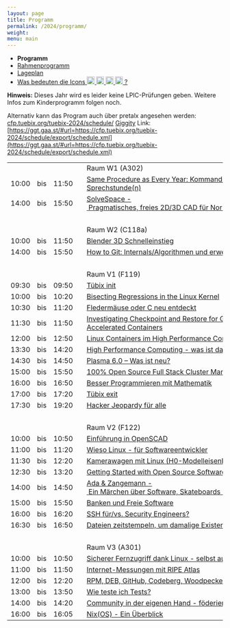 ```yaml
---
layout: page
title: Programm
permalink: /2024/programm/
weight:
menu: main
---
```


* <span style="font-weight: bold;">Programm</span>
* <a href="../programm_rahmen/">Rahmenprogramm</a>
* <a href="../lageplan/">Lageplan</a>
* <a href="../programm_was_bedeuten_die_icons">Was bedeuten die Icons <img height="18" width="18" src="../../images/workshop.svg"> <img height="18" width="18" src="../../images/talk.svg"> <img height="18" width="18" src="../../images/talk2.svg"> <img height="18" width="18" src="../../images/lightning.svg"> ?</a>

**Hinweis:** Dieses Jahr wird es leider keine LPIC-Prüfungen geben. Weitere Infos zum Kinderprogramm folgen noch.

Alternativ kann das Program auch über pretalx angesehen werden: [cfp.tuebix.org/tuebix-2024/schedule/](https://cfp.tuebix.org/tuebix-2024/schedule/)
[Giggity](https://github.com/Wilm0r/giggity) Link: [https://ggt.gaa.st/#url=https://cfp.tuebix.org/tuebix-2024/schedule/export/schedule.xml](https://ggt.gaa.st/#url=https://cfp.tuebix.org/tuebix-2024/schedule/export/schedule.xml)

<table>
<tr><td></td><td></td><td></td><td></td><td>Raum W1 (A302)</td></tr>
<tr><td>10:00</td><td>bis</td><td>11:50</td><td><a class="work"></a></td><td><a href="../programm/tuebix-2024-78-same-procedure-as-every-year-kommandozeilen-sprechstunde-n-">Same&nbsp;Procedure&nbsp;as&nbsp;Every&nbsp;Year:&nbsp;Kommandozeilen-Sprechstunde(n)</a></td><td>Harald&nbsp;König</td></tr>
<tr><td>14:00</td><td>bis</td><td>15:50</td><td><a class="work"></a></td><td><a href="../programm/tuebix-2024-64-solvespace-pragmatisches-freies-2d-3d-cad-fr-normalsterbliche">SolveSpace&nbsp;-&nbsp;Pragmatisches,&nbsp;freies&nbsp;2D/3D&nbsp;CAD&nbsp;für&nbsp;Normalsterbliche</a></td><td>Yann&nbsp;Büchau</td></tr>
<tr><td>&nbsp;</td></tr>
<tr><td></td><td></td><td></td><td></td><td>Raum W2 (C118a)</td></tr>
<tr><td>10:00</td><td>bis</td><td>11:50</td><td><a class="work"></a></td><td><a href="../programm/tuebix-2024-73-blender-3d-schnelleinstieg">Blender&nbsp;3D&nbsp;Schnelleinstieg</a></td><td>Rüdiger&nbsp;Marwein</td></tr>
<tr><td>14:00</td><td>bis</td><td>15:50</td><td><a class="work"></a></td><td><a href="../programm/tuebix-2024-85-how-to-git-internals-algorithmen-und-erweiterte-funktionen">How&nbsp;to&nbsp;Git:&nbsp;Internals/Algorithmen&nbsp;und&nbsp;erweiterte&nbsp;Funktionen</a></td><td>Michael&nbsp;Weiss</td></tr>
<tr><td>&nbsp;</td></tr>
<tr><td></td><td></td><td></td><td></td><td>Raum V1 (F119)</td></tr>
<tr><td>09:30</td><td>bis</td><td>09:50</td><td><a class="talk"></a></td><td><a href="../programm/tuebix-2024-92-tbix-init">Tübix&nbsp;init</a></td><td>Tübix&nbsp;Orga&nbsp;Team</td></tr>
<tr><td>10:00</td><td>bis</td><td>10:20</td><td><a class="talk"></a></td><td><a href="../programm/tuebix-2024-72-bisecting-regressions-in-the-linux-kernel">Bisecting&nbsp;Regressions&nbsp;in&nbsp;the&nbsp;Linux&nbsp;Kernel</a></td><td>Christian&nbsp;Heusel</td></tr>
<tr><td>10:30</td><td>bis</td><td>11:20</td><td><a class="talk"></a></td><td><a href="../programm/tuebix-2024-75-fledermuse-oder-c-neu-entdeckt">Fledermäuse&nbsp;oder&nbsp;C&nbsp;neu&nbsp;entdeckt</a></td><td>Olaf&nbsp;Flebbe</td></tr>
<tr><td>11:30</td><td>bis</td><td>11:50</td><td><a class="talk"></a></td><td><a href="../programm/tuebix-2024-89-investigating-checkpoint-and-restore-for-gpu-accelerated-containers">Investigating&nbsp;Checkpoint&nbsp;and&nbsp;Restore&nbsp;for&nbsp;GPU-Accelerated&nbsp;Containers</a></td><td>Adrian&nbsp;Reber</td></tr>
<tr><td>12:00</td><td>bis</td><td>12:50</td><td><a class="talk"></a></td><td><a href="../programm/tuebix-2024-87-linux-containers-im-high-performance-computing-2024-update">Linux&nbsp;Containers&nbsp;im&nbsp;High&nbsp;Performance&nbsp;Computing&nbsp;-&nbsp;2024&nbsp;Update</a></td><td>Holger&nbsp;Gantikow</td></tr>
<tr><td>13:30</td><td>bis</td><td>14:20</td><td><a class="talk"></a></td><td><a href="../programm/tuebix-2024-88-high-performance-computing-was-ist-das-eigentlich-">High&nbsp;Performance&nbsp;Computing&nbsp;-&nbsp;was&nbsp;ist&nbsp;das&nbsp;eigentlich?</a></td><td>Holger&nbsp;Gantikow</td></tr>
<tr><td>14:30</td><td>bis</td><td>14:50</td><td><a class="talk"></a></td><td><a href="../programm/tuebix-2024-65-plasma-6-0-was-ist-neu-">Plasma&nbsp;6.0&nbsp;–&nbsp;Was&nbsp;ist&nbsp;neu?</a></td><td>Kai&nbsp;Uwe&nbsp;Broulik</td></tr>
<tr><td>15:00</td><td>bis</td><td>15:50</td><td><a class="talk"></a></td><td><a href="../programm/tuebix-2024-90-100-open-source-full-stack-cluster-management-with-qlustar">100%&nbsp;Open&nbsp;Source&nbsp;Full&nbsp;Stack&nbsp;Cluster&nbsp;Management&nbsp;with&nbsp;Qlustar</a></td><td>Roland&nbsp;Fehrenbacher</td></tr>
<tr><td>16:00</td><td>bis</td><td>16:50</td><td><a class="talk"></a></td><td><a href="../programm/tuebix-2024-67-besser-programmieren-mit-mathematik">Besser&nbsp;Programmieren&nbsp;mit&nbsp;Mathematik</a></td><td>Mike&nbsp;Sperber</td></tr>
<tr><td>17:00</td><td>bis</td><td>17:20</td><td><a class="talk"></a></td><td><a href="../programm/tuebix-2024-93-tbix-exit">Tübix&nbsp;exit</a></td><td>Tübix&nbsp;Orga&nbsp;Team</td></tr>
<tr><td>17:30</td><td>bis</td><td>19:20</td><td><a class="work"></a></td><td><a href="../programm/tuebix-2024-79-hacker-jeopardy-fr-alle">Hacker&nbsp;Jeopardy&nbsp;für&nbsp;alle</a></td><td>Harald&nbsp;König</td></tr>
<tr><td>&nbsp;</td></tr>
<tr><td></td><td></td><td></td><td></td><td>Raum V2 (F122)</td></tr>
<tr><td>10:00</td><td>bis</td><td>10:50</td><td><a class="talk"></a></td><td><a href="../programm/tuebix-2024-81-einfhrung-in-openscad">Einführung&nbsp;in&nbsp;OpenSCAD</a></td><td>Torsten&nbsp;Kockler</td></tr>
<tr><td>11:00</td><td>bis</td><td>11:20</td><td><a class="talk"></a></td><td><a href="../programm/tuebix-2024-84-wieso-linux-fr-softwareentwickler">Wieso&nbsp;Linux&nbsp;-&nbsp;für&nbsp;Softwareentwickler</a></td><td>Peter&nbsp;Hrenka</td></tr>
<tr><td>11:30</td><td>bis</td><td>12:20</td><td><a class="talk"></a></td><td><a href="../programm/tuebix-2024-70-kamerawagen-mit-linux-h0-modelleisenbahn-">Kamerawagen&nbsp;mit&nbsp;Linux&nbsp;(H0-Modelleisenbahn)</a></td><td>Roland&nbsp;Imme</td></tr>
<tr><td>12:30</td><td>bis</td><td>13:20</td><td><a class="talk"></a></td><td><a href="../programm/tuebix-2024-71-getting-started-with-open-source-software-contributions">Getting&nbsp;Started&nbsp;with&nbsp;Open&nbsp;Source&nbsp;Software&nbsp;Contributions</a></td><td>Christian&nbsp;Heusel</td></tr>
<tr><td>14:00</td><td>bis</td><td>14:50</td><td><a class="talk2"></a></td><td><a href="../programm/tuebix-init">Ada&nbsp;&&nbsp;Zangemann&nbsp;-&nbsp;Ein&nbsp;Märchen&nbsp;über&nbsp;Software,&nbsp;Skateboards&nbsp;und&nbsp;Himbeereis</a></td><td>Tübix&nbsp;Orga&nbsp;Team</td></tr>
<tr><td>15:00</td><td>bis</td><td>15:50</td><td><a class="talk"></a></td><td><a href="../programm/tuebix-2024-82-banken-und-freie-software">Banken&nbsp;und&nbsp;Freie&nbsp;Software</a></td><td>Florian&nbsp;Snow</td></tr>
<tr><td>16:00</td><td>bis</td><td>16:20</td><td><a class="talk2"></a></td><td><a href="../programm/tuebix-exit">SSH&nbsp;für/vs.&nbsp;Security&nbsp;Engineers?</a></td><td>Tübix&nbsp;Orga&nbsp;Team</td></tr>
<tr><td>16:30</td><td>bis</td><td>16:50</td><td><a class="talk"></a></td><td><a href="../programm/tuebix-2024-69-dateien-zeitstempeln-um-damalige-existenz-zu-beweisen">Dateien&nbsp;zeitstempeln,&nbsp;um&nbsp;damalige&nbsp;Existenz&nbsp;zu&nbsp;beweisen</a></td><td>Yann&nbsp;Büchau</td></tr>
<tr><td>&nbsp;</td></tr>
<tr><td></td><td></td><td></td><td></td><td>Raum V3 (A301)</td></tr>
<tr><td>10:00</td><td>bis</td><td>10:50</td><td><a class="talk"></a></td><td><a href="../programm/tuebix-2024-74-sicherer-fernzugriff-dank-linux-selbst-auf-ein-uraltes-windows">Sicherer&nbsp;Fernzugriff&nbsp;dank&nbsp;Linux&nbsp;-&nbsp;selbst&nbsp;auf&nbsp;ein&nbsp;uraltes&nbsp;Windows</a></td><td>Stefan&nbsp;Baur</td></tr>
<tr><td>11:00</td><td>bis</td><td>11:50</td><td><a class="talk"></a></td><td><a href="../programm/tuebix-2024-91-internet-messungen-mit-ripe-atlas">Internet-Messungen&nbsp;mit&nbsp;RIPE&nbsp;Atlas</a></td><td>Robert&nbsp;Scheck</td></tr>
<tr><td>12:00</td><td>bis</td><td>12:20</td><td><a class="talk"></a></td><td><a href="../programm/tuebix-2024-80-rpm-deb-github-codeberg-woodpecker-und-noch-viel-mehr-">RPM,&nbsp;DEB,&nbsp;GitHub,&nbsp;Codeberg,&nbsp;Woodpecker&nbsp;...&nbsp;und&nbsp;noch&nbsp;viel&nbsp;mehr!!</a></td><td>UDO&nbsp;SEIDEL</td></tr>
<tr><td>13:00</td><td>bis</td><td>13:50</td><td><a class="talk"></a></td><td><a href="../programm/tuebix-2024-83-wie-teste-ich-tests-">Wie&nbsp;teste&nbsp;ich&nbsp;Tests?</a></td><td>Peter&nbsp;Hrenka</td></tr>
<tr><td>14:00</td><td>bis</td><td>14:20</td><td><a class="talk"></a></td><td><a href="../programm/tuebix-2024-68-community-in-der-eigenen-hand-fderiertes-forgejo">Community&nbsp;in&nbsp;der&nbsp;eigenen&nbsp;Hand&nbsp;-&nbsp;föderiertes&nbsp;forgejo</a></td><td>Michael&nbsp;Jerger</td></tr>
<tr><td>16:00</td><td>bis</td><td>16:05</td><td><a class="light"></a></td><td><a href="../programm/tuebix-2024-86-nix-os-ein-berblick">Nix(OS)&nbsp;-&nbsp;Ein&nbsp;Überblick</a></td><td>Michael&nbsp;Weiss</td></tr>
</table>
